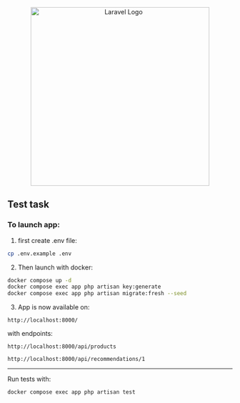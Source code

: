 <p align="center"><a href="https://laravel.com" target="_blank"><img src="https://raw.githubusercontent.com/laravel/art/master/logo-lockup/5%20SVG/2%20CMYK/1%20Full%20Color/laravel-logolockup-cmyk-red.svg" width="400" alt="Laravel Logo"></a></p>

## Test task

### To launch app:

1. first create .env file:

```bash
cp .env.example .env
```

2. Then launch with docker:

```bash
docker compose up -d
docker compose exec app php artisan key:generate
docker compose exec app php artisan migrate:fresh --seed
```

3. App is now available on:

```
http://localhost:8000/
```

with endpoints:

```
http://localhost:8000/api/products
```
```
http://localhost:8000/api/recommendations/1
```

---

Run tests with:

```bash
docker compose exec app php artisan test
```
